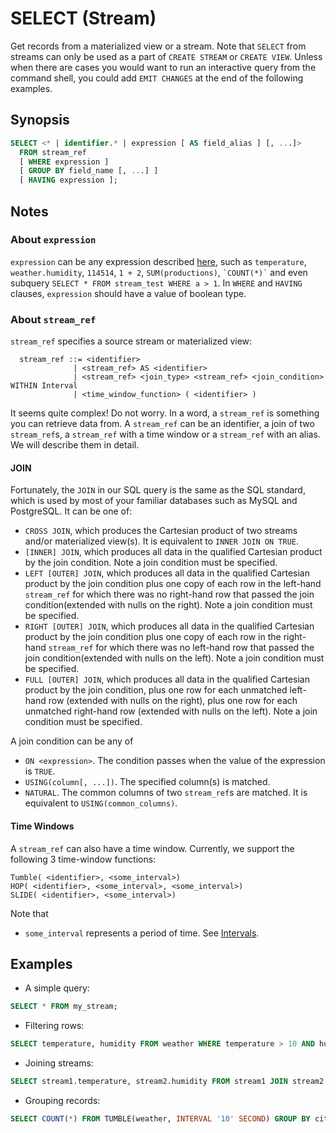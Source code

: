 # SELECT (Stream)

Get records from a materialized view or a stream. Note that `SELECT` from
streams can only be used as a part of `CREATE STREAM` or `CREATE VIEW`. Unless
when there are cases you would want to run an interactive query from the command
shell, you could add `EMIT CHANGES` at the end of the following examples.

## Synopsis

```sql
SELECT <* | identifier.* | expression [ AS field_alias ] [, ...]>
  FROM stream_ref
  [ WHERE expression ]
  [ GROUP BY field_name [, ...] ]
  [ HAVING expression ];
```

## Notes

### About `expression`

`expression` can be any expression described
[here](../sql-overview.md#Expressions), such as `temperature`,
`weather.humidity`, `114514`, `1 + 2`, `SUM(productions)`, `` `COUNT(*)` `` and
even subquery `SELECT * FROM stream_test WHERE a > 1`. In `WHERE` and `HAVING`
clauses, `expression` should have a value of boolean type.

### About `stream_ref`

`stream_ref` specifies a source stream or materialized view:

```
  stream_ref ::= <identifier>
              | <stream_ref> AS <identifier>
              | <stream_ref> <join_type> <stream_ref> <join_condition> WITHIN Interval
              | <time_window_function> ( <identifier> )
```

It seems quite complex! Do not worry. In a word, a `stream_ref` is something you
can retrieve data from. A `stream_ref` can be an identifier, a join
of two `stream_ref`s, a `stream_ref` with a time window or a `stream_ref` with an
alias. We will describe them in detail.

#### JOIN

Fortunately, the `JOIN` in our SQL query is the same as the SQL standard, which
is used by most of your familiar databases such as MySQL and PostgreSQL. It can
be one of:

- `CROSS JOIN`, which produces the Cartesian product of two streams and/or
  materialized view(s). It is equivalent to `INNER JOIN ON TRUE`.
- `[INNER] JOIN`, which produces all data in the qualified Cartesian product by
  the join condition. Note a join condition must be specified.
- `LEFT [OUTER] JOIN`, which produces all data in the qualified Cartesian
  product by the join condition plus one copy of each row in the left-hand
  `stream_ref` for which there was no right-hand row that passed the join
  condition(extended with nulls on the right). Note a join condition must be
  specified.
- `RIGHT [OUTER] JOIN`, which produces all data in the qualified Cartesian
  product by the join condition plus one copy of each row in the right-hand
  `stream_ref` for which there was no left-hand row that passed the join
  condition(extended with nulls on the left). Note a join condition must be
  specified.
- `FULL [OUTER] JOIN`, which produces all data in the qualified Cartesian
  product by the join condition, plus one row for each unmatched left-hand row
  (extended with nulls on the right), plus one row for each unmatched right-hand
  row (extended with nulls on the left). Note a join condition must be
  specified.

A join condition can be any of

- `ON <expression>`. The condition passes when the value of the expression is
  `TRUE`.
- `USING(column[, ...])`. The specified column(s) is matched.
- `NATURAL`. The common columns of two `stream_ref`s are matched. It is
  equivalent to `USING(common_columns)`.

#### Time Windows

A `stream_ref` can also have a time window. Currently, we support the following 3
time-window functions:

```
Tumble( <identifier>, <some_interval>)
HOP( <identifier>, <some_interval>, <some_interval>)
SLIDE( <identifier>, <some_interval>)
```

Note that

- `some_interval` represents a period of time. See
  [Intervals](../sql-overview.md#intervals).

## Examples

- A simple query:

```sql
SELECT * FROM my_stream;
```

- Filtering rows:

```sql
SELECT temperature, humidity FROM weather WHERE temperature > 10 AND humidity < 75;
```

- Joining streams:

```sql
SELECT stream1.temperature, stream2.humidity FROM stream1 JOIN stream2 USING(humidity) WITHIN (INTERVAL '1' HOUR);
```

- Grouping records:

```sql
SELECT COUNT(*) FROM TUMBLE(weather, INTERVAL '10' SECOND) GROUP BY cityId;
```
